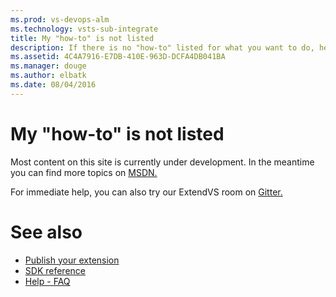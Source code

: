 ```yaml
---
ms.prod: vs-devops-alm
ms.technology: vsts-sub-integrate
title: My "how-to" is not listed
description: If there is no "how-to" listed for what you want to do, here is where you will find pointers to more or make a request for one to be written.
ms.assetid: 4C4A7916-E7DB-410E-963D-DCFA4DB041BA
ms.manager: douge
ms.author: elbatk
ms.date: 08/04/2016
---
```


# My "how-to" is not listed

Most content on this site is currently under development. In the meantime you can find more topics on [MSDN.](https://docs.microsoft.com/en-us/visualstudio/extensibility/starting-to-develop-visual-studio-extensions)

For immediate help, you can also try our ExtendVS room on [Gitter.](https://gitter.im/Microsoft/extendvs)

# See also

* [Publish your extension](../publish_extensions/publish.md)
* [SDK reference](../sdk.md)
* [Help - FAQ](../help/help.md)